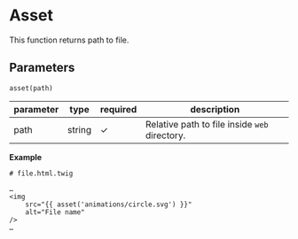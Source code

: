 # Asset
This function returns path to file. 

## Parameters
```asset(path)```

parameter        | type           | required | description
-----------------|----------------|----------|------------
path             | string         | ✓        | Relative path to file inside `web` directory.

**Example**
```
# file.html.twig

…
<img 
    src="{{ asset('animations/circle.svg') }}"
    alt="File name" 
/>
…

```
